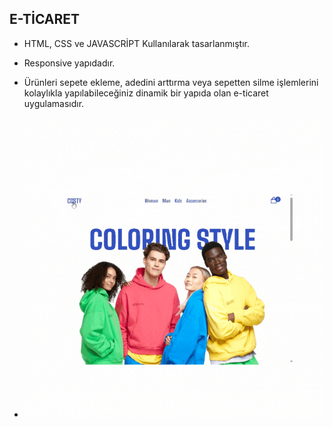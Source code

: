 ## E-TİCARET
- HTML, CSS ve JAVASCRİPT Kullanılarak tasarlanmıştır.

- Responsive yapıdadır.

- Ürünleri sepete ekleme, adedini arttırma veya sepetten silme işlemlerini kolaylıkla yapılabileceğiniz dinamik bir yapıda olan e-ticaret uygulamasıdır.

- <img src="screen.gif"/>
